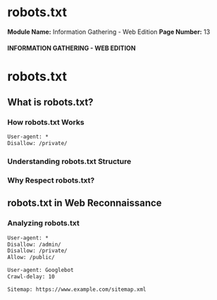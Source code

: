 <!--
 // Platform: Academy
// URL: https://academy.hackthebox.com/module/144/section/3077
// Platform Version: V1
// Module ID: 144
// Module Name: Information Gathering - Web Edition
// Module Difficulty: Easy
// Section ID: 3077
// Section Title: robots.txt
// Page Title: Information Gathering - Web Edition
// Page Number: 13
-->

# robots.txt

**Module Name:** Information Gathering - Web Edition **Page Number:** 13

#### INFORMATION GATHERING - WEB EDITION

# robots.txt

## What is robots.txt?

### How robots.txt Works

``` txt
User-agent: *
Disallow: /private/
```

### Understanding robots.txt Structure

### Why Respect robots.txt?

## robots.txt in Web Reconnaissance

### Analyzing robots.txt

``` txt
User-agent: *
Disallow: /admin/
Disallow: /private/
Allow: /public/

User-agent: Googlebot
Crawl-delay: 10

Sitemap: https://www.example.com/sitemap.xml
```

####